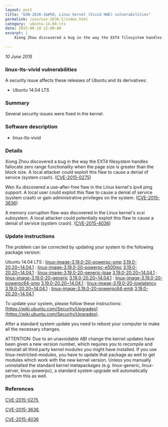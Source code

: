 ```yaml
---
layout: post
title: "USN-2636-1&#58; Linux kernel (Vivid HWE) vulnerabilities"
permalink: /usn/usn-2636-1/index.html
category:  ubuntu-14.04-lts
date: 2015-06-10 12:00:00
excerpt: |
    Xiong Zhou discovered a bug in the way the EXT4 filesystem handles fallocate zero range functionality when the page size is greater than the block size. A local attacker could exploit this flaw to cause a denial of service (system crash). ([CVE-2015-0275](http://people.ubuntu.com/~ubuntu-security/cve/CVE-2015-0275))
    
--- 
```

 
 

*10 June 2015*

### linux-lts-vivid vulnerabilities

A security issue affects these releases of Ubuntu and its derivatives:

* Ubuntu 14.04 LTS

### Summary

Several security issues were fixed in the kernel. 

### Software description

* linux-lts-vivid 

### Details

Xiong Zhou discovered a bug in the way the EXT4 filesystem handles fallocate zero range functionality when the page size is greater than the block size. A local attacker could exploit this flaw to cause a denial of service (system crash). ([CVE-2015-0275](http://people.ubuntu.com/~ubuntu-security/cve/CVE-2015-0275))

Wen Xu discovered a use-after-free flaw in the Linux kernel&#39;s ipv4 ping support. A local user could exploit this flaw to cause a denial of service (system crash) or gain administrative privileges on the system. ([CVE-2015-3636](http://people.ubuntu.com/~ubuntu-security/cve/CVE-2015-3636))

A memory corruption flaw was discovered in the Linux kernel&#39;s scsi subsystem. A local attacker could potentially exploit this flaw to cause a denial of service (system crash). ([CVE-2015-4036](http://people.ubuntu.com/~ubuntu-security/cve/CVE-2015-4036)) 

### Update instructions

The problem can be corrected by updating your system to the following package version:

Ubuntu 14.04 LTS
 : [linux-image-3.19.0-20-powerpc-smp](https://launchpad.net/ubuntu/+source/linux-lts-vivid) <span> [3.19.0-20.20~14.04.1](https://launchpad.net/ubuntu/+source/linux-lts-vivid/3.19.0-20.20~14.04.1) </span> 
 : [linux-image-3.19.0-20-powerpc-e500mc](https://launchpad.net/ubuntu/+source/linux-lts-vivid) <span> [3.19.0-20.20~14.04.1](https://launchpad.net/ubuntu/+source/linux-lts-vivid/3.19.0-20.20~14.04.1) </span> 
 : [linux-image-3.19.0-20-generic-lpae](https://launchpad.net/ubuntu/+source/linux-lts-vivid) <span> [3.19.0-20.20~14.04.1](https://launchpad.net/ubuntu/+source/linux-lts-vivid/3.19.0-20.20~14.04.1) </span> 
 : [linux-image-3.19.0-20-generic](https://launchpad.net/ubuntu/+source/linux-lts-vivid) <span> [3.19.0-20.20~14.04.1](https://launchpad.net/ubuntu/+source/linux-lts-vivid/3.19.0-20.20~14.04.1) </span> 
 : [linux-image-3.19.0-20-powerpc64-smp](https://launchpad.net/ubuntu/+source/linux-lts-vivid) <span> [3.19.0-20.20~14.04.1](https://launchpad.net/ubuntu/+source/linux-lts-vivid/3.19.0-20.20~14.04.1) </span> 
 : [linux-image-3.19.0-20-lowlatency](https://launchpad.net/ubuntu/+source/linux-lts-vivid) <span> [3.19.0-20.20~14.04.1](https://launchpad.net/ubuntu/+source/linux-lts-vivid/3.19.0-20.20~14.04.1) </span> 
 : [linux-image-3.19.0-20-powerpc64-emb](https://launchpad.net/ubuntu/+source/linux-lts-vivid) <span> [3.19.0-20.20~14.04.1](https://launchpad.net/ubuntu/+source/linux-lts-vivid/3.19.0-20.20~14.04.1) </span> 

To update your system, please follow these instructions: [https://wiki.ubuntu.com/Security/Upgrades](https://wiki.ubuntu.com/Security/Upgrades).

After a standard system update you need to reboot your computer to make all the necessary changes.

ATTENTION: Due to an unavoidable ABI change the kernel updates have been given a new version number, which requires you to recompile and reinstall all third party kernel modules you might have installed. If you use linux-restricted-modules, you have to update that package as well to get modules which work with the new kernel version. Unless you manually uninstalled the standard kernel metapackages (e.g. linux-generic, linux-server, linux-powerpc), a standard system upgrade will automatically perform this as well. 

### References

 
 [CVE-2015-0275](http://people.ubuntu.com/~ubuntu-security/cve/CVE-2015-0275), 

 [CVE-2015-3636](http://people.ubuntu.com/~ubuntu-security/cve/CVE-2015-3636), 

 [CVE-2015-4036](http://people.ubuntu.com/~ubuntu-security/cve/CVE-2015-4036)
 

